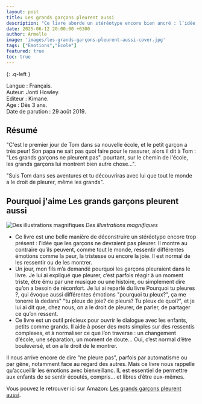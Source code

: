 ```yaml
---
layout: post
title: Les grands garçons pleurent aussi
description: "Ce livre aborde un stéréotype encore bien ancré : l’idée que les garçons ne devraient pas pleurer. Il rappelle avec douceur qu’un grand garçon peut ressentir différentes émotions comme la peur, la tristesse, la joie. C’est tout à fait normal de pleurer. Un message important que j’ai à cœur de transmettre à mes garçons."
date: 2025-06-12 20:00:00 +0300
author: Armelle
image: 'images/les-grands-garçons-pleurent-aussi-cover.jpg'
tags: ["Emotions","Ecole"]
featured: true
toc: true
---
```


{: .q-left }

Langue : Français.                    
Auteur:  Jonti Howley.  
Editeur : Kimane.              
Age : Dès 3 ans.                    
Date de parution : 29 août 2019.     

## Résumé

"C'est le premier jour de Tom dans sa nouvelle école, et le petit garçon a très peur! Son papa ne sait pas quoi faire pour le rassurer, alors il dit à Tom : "Les grands garçons ne pleurent pas". pourtant, sur le chemin de l'école, les grands garçons lui montrent bien autre chose...".

"Suis Tom dans ses aventures et tu découvriras avec lui que tout le monde a le droit de pleurer, même les grands".

## Pourquoi j'aime Les grands garçons pleurent aussi 

![Des illustrations magnifiques](images/les-grands-garçons-pleurent-aussi-int.jpg)
*Des illustrations magnifiques*
- Ce livre est une belle manière de déconstruire un stéréotype encore trop présent : l’idée que les garçons ne devraient pas pleurer. Il montre au contraire qu’ils peuvent, comme tout le monde, ressentir différentes émotions comme la peur, la tristesse ou encore la joie. Il est normal de les ressentir ou de les montrer.
- Un jour, mon fils m’a demandé pourquoi les garçons pleuraient dans le livre. Je lui ai expliqué que pleurer, c’est parfois réagir à un moment triste, être ému par une musique ou une histoire, ou simplement dire qu’on a besoin de réconfort. Je lui ai reparlé du livre Pourquoi tu pleures ?, qui évoque aussi différentes émotions "pourquoi tu pleux?", ça me tonerre là dedans" "tu pleux de joie? de pleurs? Tu pleux de quoi?", et je lui ai dit que, chez nous, on a le droit de pleurer, de parler, de partager ce qu’on ressent.
- Ce livre est un outil précieux pour ouvrir le dialogue avec les enfants, petits comme grands. Il aide à poser des mots simples sur des ressentis complexes, et à normaliser ce que l’on traverse : un changement d’école, une séparation, un moment de doute… Oui, c’est normal d’être bouleversé, et on a le droit de le montrer.

Il nous arrive encore de dire "ne pleure pas", parfois par automatisme ou par gêne, notamment face au regard des autres. Mais ce livre nous rappelle qu’accueillir les émotions avec bienveillanc. IL est essentiel de permettre aux enfants de se sentir écoutés, compris… et libres d’être eux-mêmes.

Vous pouvez le retrouver ici sur Amazon: [Les grands garçons pleurent aussi](https://amzn.to/3IpOMUe). 